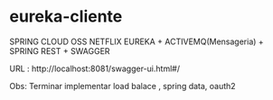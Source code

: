 # eureka-cliente


SPRING CLOUD OSS NETFLIX EUREKA + ACTIVEMQ(Mensageria) +  SPRING REST + SWAGGER

URL : http://localhost:8081/swagger-ui.html#/


Obs: Terminar implementar load balace , spring data, oauth2
